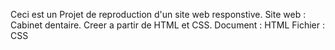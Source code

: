 Ceci est un Projet de reproduction d'un site web responstive.
Site web : Cabinet dentaire.
Creer a partir de HTML et CSS.
Document : HTML
Fichier : CSS